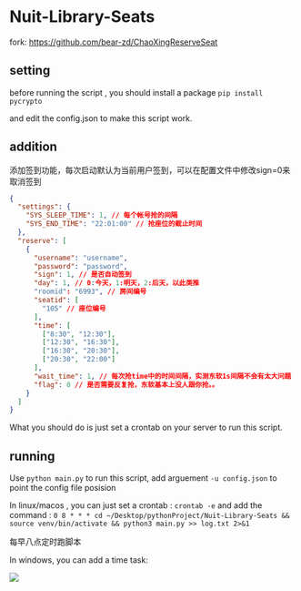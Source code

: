 # Nuit-Library-Seats
fork: https://github.com/bear-zd/ChaoXingReserveSeat

## setting 
before running the script , you should install a package `pip install pycrypto`

and edit the config.json to make this script work.

##  addition
添加签到功能，每次启动默认为当前用户签到，可以在配置文件中修改sign=0来取消签到

```json
{
  "settings": {
    "SYS_SLEEP_TIME": 1, // 每个帐号抢的间隔
    "SYS_END_TIME": "22:01:00" // 抢座位的截止时间
  },
  "reserve": [
    {
      "username": "username",
      "password": "password",
      "sign": 1, // 是否自动签到
      "day": 1, // 0:今天，1:明天，2:后天，以此类推
      "roomid": "6993", // 房间编号
      "seatid": [
        "105" // 座位编号
      ],
      "time": [
        ["8:30", "12:30"],
        ["12:30", "16:30"],
        ["16:30", "20:30"],
        ["20:30", "22:00"]
      ],
      "wait_time": 1, // 每次抢time中的时间间隔，实测东软1s间隔不会有太大问题
      "flag": 0 // 是否需要反复抢，东软基本上没人跟你抢。。
    }
  ]
}

```
What you should do is just set a crontab on your server to run this script.

## running

Use `python main.py` to run this script, add arguement `-u config.json` to point the config file posision

In linux/macos , you can just set a crontab : `crontab -e` and add the command :
`0 8 * * * cd ~/Desktop/pythonProject/Nuit-Library-Seats && source venv/bin/activate && python3 main.py >> log.txt 2>&1`

每早八点定时跑脚本


In windows, you can add a time task:

![](https://zideapicbed.oss-cn-shanghai.aliyuncs.com/QQ%E5%9B%BE%E7%89%8720221120213736.png)